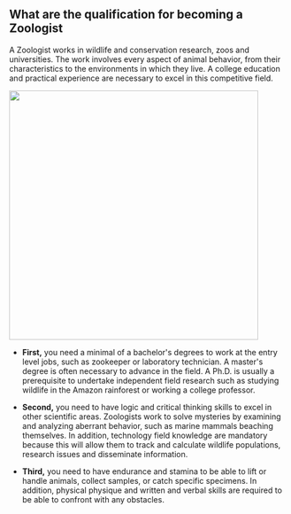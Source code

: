 ## What are the qualification for becoming a Zoologist

A Zoologist works in wildlife and conservation research, zoos and universities. The work involves every aspect of animal behavior, from their characteristics to the environments in which they live. A college education and practical experience are necessary to excel in this competitive field.

<img src="https://www.allamericanspeakers.com/blog/wp-content/uploads/2017/10/Jack-Hanna.jpg" width="450"/>

 *  **First,** you need a minimal of a bachelor's degrees to work at the entry level jobs, such as zookeeper or laboratory technician. A master's degree is often necessary to advance in the field.  A Ph.D. is usually a prerequisite to undertake independent field research such as studying wildlife in the Amazon rainforest or working a college professor.

 *  **Second,** you need to have logic and critical thinking skills to excel in other scientific areas. Zoologists work to solve mysteries by examining and analyzing aberrant behavior, such as marine mammals beaching themselves. In addition, technology field knowledge are mandatory because this will allow them to track and calculate wildlife populations, research issues and disseminate information.

 *  **Third,** you need to have endurance and stamina to be able to lift or handle animals, collect samples, or catch specific specimens. In addition, physical physique and written and verbal skills are required to be able to confront with any obstacles.